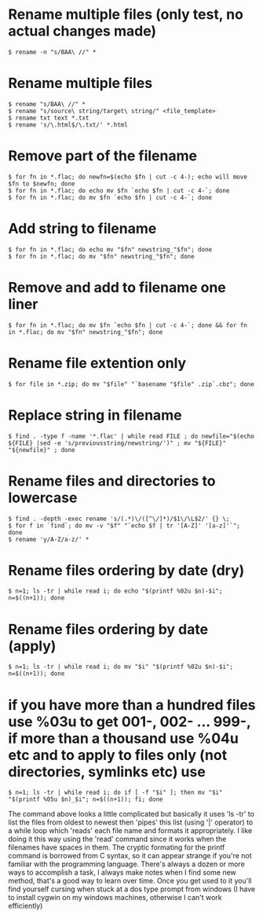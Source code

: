 # Rename multiple files (only test, no actual changes made)
```
$ rename -n "s/BAA\ //" *
```

# Rename multiple files
```
$ rename "s/BAA\ //" *
$ rename "s/source\ string/target\ string/" <file_template>
$ rename txt text *.txt
$ rename 's/\.html$/\.txt/' *.html
```

# Remove part of the filename
```
$ for fn in *.flac; do newfn=$(echo $fn | cut -c 4-); echo will move $fn to $newfn; done
$ for fn in *.flac; do echo mv $fn `echo $fn | cut -c 4-`; done
$ for fn in *.flac; do mv $fn `echo $fn | cut -c 4-`; done
```

# Add string to filename
```
$ for fn in *.flac; do echo mv "$fn" newstring_"$fn"; done
$ for fn in *.flac; do mv "$fn" newstring_"$fn"; done
```

# Remove and add to filename one liner
```
$ for fn in *.flac; do mv $fn `echo $fn | cut -c 4-`; done && for fn in *.flac; do mv "$fn" newstring_"$fn"; done
```

# Rename file extention only
```
$ for file in *.zip; do mv "$file" "`basename "$file" .zip`.cbz"; done
```

# Replace string in filename
```
$ find . -type f -name '*.flac' | while read FILE ; do newfile="$(echo ${FILE} |sed -e 's/previousstring/newstring/')" ; mv "${FILE}" "${newfile}" ; done
```

# Rename files and directories to lowercase
```
$ find . -depth -exec rename 's/(.*)\/([^\/]*)/$1\/\L$2/' {} \;
$ for f in `find`; do mv -v "$f" "`echo $f | tr '[A-Z]' '[a-z]'`"; done
$ rename 'y/A-Z/a-z/' *
```

# Rename files ordering by date (dry)
```
$ n=1; ls -tr | while read i; do echo "$(printf %02u $n)-$i"; n=$((n+1)); done
```

# Rename files ordering by date (apply)
```
$ n=1; ls -tr | while read i; do mv "$i" "$(printf %02u $n)-$i"; n=$((n+1)); done
```

# if you have more than a hundred files use %03u to get 001-, 002- ... 999-, if more than a thousand use %04u etc and to apply to files only (not directories, symlinks etc) use
```
$ n=1; ls -tr | while read i; do if [ -f "$i" ]; then mv "$i" "$(printf %05u $n)_$i"; n=$((n+1)); fi; done
```

The command above looks a little complicated but basically it uses 'ls -tr' to list the files from oldest to newest then 'pipes' this list (using '|' operator) to a while loop which 'reads' each file name and formats it appropriately. I like doing it this way using the 'read' command since it works when the filenames have spaces in them.
The cryptic formating for the printf command is borrowed from C syntax, so it can appear strange if you're not familiar with the programming language.
There's always a dozen or more ways to accomplish a task, I always make notes when I find some new method, that's a good way to learn over time. Once you get used to it you'll find yourself cursing when stuck at a dos type prompt from windows (I have to install cygwin on my windows machines, otherwise I can't work efficiently)
